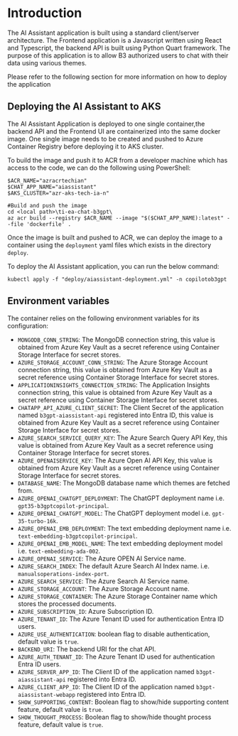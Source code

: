 # Introduction

The AI Assistant application is built using a standard client/server architecture. The Frontend application is a Javascript written using React and Typescript, the backend API is built using Python Quart framework. The purpose of this application is to allow B3 authorized users to chat with their data using various themes.
 
Please refer to the following section for more information on how to deploy the application

## Deploying the AI Assistant to AKS

The AI Assistant Application is deployed to one single container,the backend API and the Frontend UI are containerized into the same docker image. One single image needs to be created and pushed to Azure Container Registry before deploying it to AKS cluster.

To build the image and push it to ACR from a developer machine which has access to the code, we can do the following using PowerShell:

```PS
$ACR_NAME="azracrtechian"
$CHAT_APP_NAME="aiassistant"
$AKS_CLUSTER="azr-aks-tech-ia-n"

#Build and push the image
cd <local path>\ti-ea-chat-b3gpt\
az acr build --registry $ACR_NAME --image "$($CHAT_APP_NAME):latest" --file 'dockerfile' .
```

Once the image is built and pushed to ACR, we can deploy the image to a container using the `deployment` yaml files which exists in the directory `deploy`.

To deploy the AI Assistant application, you can run the below command:
```
kubectl apply -f "deploy/aiassistant-deployment.yml" -n copilotob3gpt
```

## Environment variables
The container relies on the following environment variables for its configuration:

- `MONGODB_CONN_STRING`: The MongoDB connection string, this value is obtained from Azure Key Vault as a secret reference using Container Storage Interface for secret stores.
- `AZURE_STORAGE_ACCOUNT_CONN_STRING`: The Azure Storage Account connection string, this value is obtained from Azure Key Vault as a secret reference using Container Storage Interface for secret stores.
- `APPLICATIONINSIGHTS_CONNECTION_STRING`: The Application Insights connection string, this value is obtained from Azure Key Vault as a secret reference using Container Storage Interface for secret stores.
- `CHATAPP_API_AZURE_CLIENT_SECRET`: The Client Secret of the application named `b3gpt-aiassistant-api` registered into Entra ID, this value is obtained from Azure Key Vault as a secret reference using Container Storage Interface for secret stores.
- `AZURE_SEARCH_SERVICE_QUERY_KEY`: The Azure Search Query API Key, this value is obtained from Azure Key Vault as a secret reference using Container Storage Interface for secret stores.
- `AZURE_OPENAISERVICE_KEY`: The Azure Open AI API Key, this value is obtained from Azure Key Vault as a secret reference using Container Storage Interface for secret stores.
- `DATABASE_NAME`: The MongoDB database name which themes are fetched from.
- `AZURE_OPENAI_CHATGPT_DEPLOYMENT`: The ChatGPT deployment name i.e. `gpt35-b3gptcopilot-principal`.
- `AZURE_OPENAI_CHATGPT_MODEL`: The ChatGPT deployment model i.e. `gpt-35-turbo-16k`.
- `AZURE_OPENAI_EMB_DEPLOYMENT`: The text embedding deployment name i.e. `text-embedding-b3gptcopilot-principal`.
- `AZURE_OPENAI_EMB_MODEL_NAME`: The text embedding deployment model i.e. `text-embedding-ada-002`.
- `AZURE_OPENAI_SERVICE`: The Azure OPEN AI Service name.
- `AZURE_SEARCH_INDEX`: The default Azure Search AI Index name. i.e. `manualsoperations-index-port`.
- `AZURE_SEARCH_SERVICE`: The Azure Search AI Service name.
- `AZURE_STORAGE_ACCOUNT`: The Azure Storage Account name.
- `AZURE_STORAGE_CONTAINER`: The Azure Storage Container name which stores the processed documents.
- `AZURE_SUBSCRIPTION_ID`: Azure Subscription ID.
- `AZURE_TENANT_ID`:  The Azure Tenant ID used for authentication Entra ID users.
- `AZURE_USE_AUTHENTICATION`: boolean flag to disable authentication, default value is `true`.
- `BACKEND_URI`: The backend URI for the chat API.
- `AZURE_AUTH_TENANT_ID`:  The Azure Tenant ID used for authentication Entra ID users.
- `AZURE_SERVER_APP_ID`: The Client ID of the application named `b3gpt-aiassistant-api` registered into Entra ID.
- `AZURE_CLIENT_APP_ID`: The Client ID of the application named `b3gpt-aiassistant-webapp` registered into Entra ID.
- `SHOW_SUPPORTING_CONTENT`: Boolean flag to show/hide supporting content feature, default value is `true`.
- `SHOW_THOUGHT_PROCESS`: Boolean flag to show/hide thought process feature, default value is `true`.
